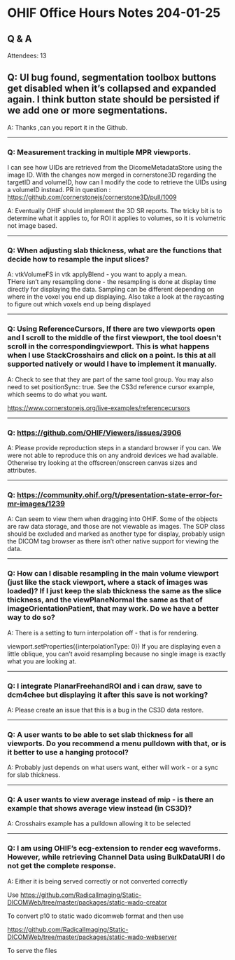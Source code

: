 # OHIF Office Hours Notes 204-01-25


## Q & A

Attendees: 13



## Q: UI bug found, segmentation toolbox buttons get disabled when it’s collapsed and expanded again. I think button state should be persisted if we add one or more segmentations.

A: Thanks ,can you report it in the Github. 

--- 

### Q: Measurement tracking in multiple MPR viewports.
I can see how UIDs are retrieved from the DicomeMetadataStore using the image ID.
With the changes now merged in cornerstone3D regarding the targetID and volumeID, how can I modify the code to retrieve the UIDs using a volumeID instead.
PR in question : https://github.com/cornerstonejs/cornerstone3D/pull/1009

A: Eventually OHIF should implement the 3D SR reports. The tricky bit is to determine what it applies to, for ROI it applies to volumes, so it is volumetric not image based. 


--- 

### Q: When adjusting slab thickness, what are the functions that decide how to resample the input slices?

A: vtkVolumeFS in vtk applyBlend - you want to apply a mean.  
THere isn’t any resampling done - the resampling is done at display time directly for displaying the data.  Sampling can be different depending on where in the voxel you end up displaying.  Also take a look at the raycasting to figure out which voxels end up being displayed

--- 

### Q: Using ReferenceCursors, If there are two viewports open and I scroll to the middle of the first viewport, the tool doesn't scroll in the correspondingviewport. This is what happens when I use StackCrosshairs and click on a point. Is this at all supported natively or would I have to implement it manually.

A: Check to see that they are part of the same tool group.  You may also need to set positionSync: true.  See the CS3d reference cursor example, which seems to do what you want.

https://www.cornerstonejs.org/live-examples/referencecursors 

--- 

### Q: https://github.com/OHIF/Viewers/issues/3906

A: Please provide reproduction steps in a standard browser if you can.  We were not able to reproduce this on any android devices we had available.  Otherwise try looking at the offscreen/onscreen canvas sizes and attributes.

--- 

### Q:  https://community.ohif.org/t/presentation-state-error-for-mr-images/1239

A: Can seem to view them when dragging into OHIF.
Some of the objects are raw data storage, and those are not viewable as images.  The SOP class should be excluded and marked as another type for display, probably usign the DICOM tag browser as there isn’t other native support for viewing the data.

--- 

### Q: How can I disable resampling in the main volume viewport (just like the stack viewport, where a stack of images was loaded)? If I just keep the slab thickness the same as the slice thickness, and the viewPlaneNormal the same as that of imageOrientationPatient, that may work. Do we have a better way to do so?

A: There is a setting to turn interpolation off - that is for rendering.

viewport.setProperties({interpolationType: 0})
If you are displaying even a little oblique, you can’t avoid resampling because no single image is exactly what you are looking at.


--- 

### Q:  I integrate PlanarFreehandROI and i can draw, save to dcm4chee but displaying it after this save is not working?

A: Please create an issue that this is a bug in the CS3D data restore.

--- 

### Q: A user wants to be able to set slab thickness for all viewports.  Do you recommend a menu pulldown with that, or is it better to use a hanging protocol?

A: Probably just depends on what users want, either will work - or a sync for slab thickness.

---

### Q: A user wants to view average instead of mip - is there an example that shows average view instead (in CS3D)?

A: Crosshairs example has a pulldown allowing it to be selected


---

### Q: I am using OHIF’s ecg-extension to render ecg waveforms. However,  while retrieving Channel Data using BulkDataURI I do not get the complete response.

A: Either it is being served correctly or not converted correctly 

Use https://github.com/RadicalImaging/Static-DICOMWeb/tree/master/packages/static-wado-creator

To convert p10 to static wado dicomweb format and then use 

https://github.com/RadicalImaging/Static-DICOMWeb/tree/master/packages/static-wado-webserver 

To serve the files 






